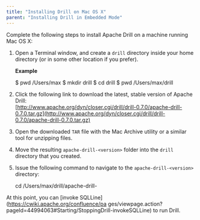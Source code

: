 ```yaml
---
title: "Installing Drill on Mac OS X"
parent: "Installing Drill in Embedded Mode"
---
```

Complete the following steps to install Apache Drill on a machine running Mac
OS X:

  1. Open a Terminal window, and create a `drill` directory inside your home directory (or in some other location if you prefer).

     **Example**

        $ pwd
        /Users/max
        $ mkdir drill
        $ cd drill
        $ pwd
        /Users/max/drill
  2. Click the following link to download the latest, stable version of Apache Drill:  
     [http://www.apache.org/dyn/closer.cgi/drill/drill-0.7.0/apache-drill-0.7.0.tar.gz](http://www.apache.org/dyn/closer.cgi/drill/drill-0.7.0/apache-drill-0.7.0.tar.gz)
  3. Open the downloaded `TAR` file with the Mac Archive utility or a similar tool for unzipping files.
  4. Move the resulting `apache-drill-<version>` folder into the `drill` directory that you created.
  5. Issue the following command to navigate to the `apache-drill-<version>` directory:
  
        cd /Users/max/drill/apache-drill-<version>

At this point, you can [invoke SQLLine](https://cwiki.apache.org/confluence/pa
ges/viewpage.action?pageId=44994063#Starting/StoppingDrill-invokeSQLLine) to
run Drill.